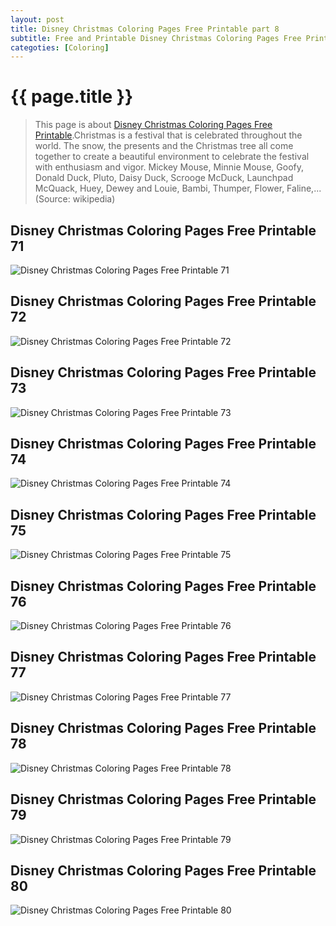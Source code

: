 ```yaml
---
layout: post
title: Disney Christmas Coloring Pages Free Printable part 8
subtitle: Free and Printable Disney Christmas Coloring Pages Free Printable part 8
categoties: [Coloring]
---
```

{{ page.title }}
================
> This page is about [Disney Christmas Coloring Pages Free Printable](https://hoanghabelle.github.io/).Christmas is a festival that is celebrated throughout the world. The snow, the presents and the Christmas tree all come together to create a beautiful environment to celebrate the festival with enthusiasm and vigor. Mickey Mouse, Minnie Mouse, Goofy, Donald Duck, Pluto, Daisy Duck, Scrooge McDuck, Launchpad McQuack, Huey, Dewey and Louie, Bambi, Thumper, Flower, Faline,... (Source: wikipedia)

## Disney Christmas Coloring Pages Free Printable 71
![Disney Christmas Coloring Pages Free Printable 71](https://hoanghabelle.github.io/images/Disney-Christmas-Coloring-Pages-Free-Printable%20(71).jpg "Disney Christmas Coloring Pages Free Printable 71")

## Disney Christmas Coloring Pages Free Printable 72
![Disney Christmas Coloring Pages Free Printable 72](https://hoanghabelle.github.io/images/Disney-Christmas-Coloring-Pages-Free-Printable%20(72).jpg "Disney Christmas Coloring Pages Free Printable 72")

## Disney Christmas Coloring Pages Free Printable 73
![Disney Christmas Coloring Pages Free Printable 73](https://hoanghabelle.github.io/images/Disney-Christmas-Coloring-Pages-Free-Printable%20(73).jpg "Disney Christmas Coloring Pages Free Printable 73")

## Disney Christmas Coloring Pages Free Printable 74
![Disney Christmas Coloring Pages Free Printable 74](https://hoanghabelle.github.io/images/Disney-Christmas-Coloring-Pages-Free-Printable%20(74).jpg "Disney Christmas Coloring Pages Free Printable 74")

<script async src="//pagead2.googlesyndication.com/pagead/js/adsbygoogle.js"></script><ins class="adsbygoogle" style="display:block" data-ad-format="fluid" data-ad-layout-key="-8i+1w-dq+e9+ft" data-ad-client="ca-pub-6753140515841889" data-ad-slot="6190446671"></ins> <script> (adsbygoogle = window.adsbygoogle || []).push({}); </script>

## Disney Christmas Coloring Pages Free Printable 75
![Disney Christmas Coloring Pages Free Printable 75](https://hoanghabelle.github.io/images/Disney-Christmas-Coloring-Pages-Free-Printable%20(75).jpg "Disney Christmas Coloring Pages Free Printable 75")

## Disney Christmas Coloring Pages Free Printable 76
![Disney Christmas Coloring Pages Free Printable 76](https://hoanghabelle.github.io/images/Disney-Christmas-Coloring-Pages-Free-Printable%20(76).jpg "Disney Christmas Coloring Pages Free Printable 76")

## Disney Christmas Coloring Pages Free Printable 77
![Disney Christmas Coloring Pages Free Printable 77](https://hoanghabelle.github.io/images/Disney-Christmas-Coloring-Pages-Free-Printable%20(77).jpg "Disney Christmas Coloring Pages Free Printable 77")

## Disney Christmas Coloring Pages Free Printable 78
![Disney Christmas Coloring Pages Free Printable 78](https://hoanghabelle.github.io/images/Disney-Christmas-Coloring-Pages-Free-Printable%20(78).jpg "Disney Christmas Coloring Pages Free Printable 78")

<script async src="//pagead2.googlesyndication.com/pagead/js/adsbygoogle.js"></script><ins class="adsbygoogle" style="display:block" data-ad-format="fluid" data-ad-layout-key="-8i+1w-dq+e9+ft" data-ad-client="ca-pub-6753140515841889" data-ad-slot="6190446671"></ins> <script> (adsbygoogle = window.adsbygoogle || []).push({}); </script>

## Disney Christmas Coloring Pages Free Printable 79
![Disney Christmas Coloring Pages Free Printable 79](https://hoanghabelle.github.io/images/Disney-Christmas-Coloring-Pages-Free-Printable%20(79).jpg "Disney Christmas Coloring Pages Free Printable 79")

## Disney Christmas Coloring Pages Free Printable 80
![Disney Christmas Coloring Pages Free Printable 80](https://hoanghabelle.github.io/images/Disney-Christmas-Coloring-Pages-Free-Printable%20(80).jpg "Disney Christmas Coloring Pages Free Printable 80")

